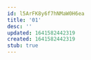 ```yaml
---
id: l5ArFK8y6f7hNMaW0H6ea
title: '01'
desc: ''
updated: 1641582442319
created: 1641582442319
stub: true
---
```


